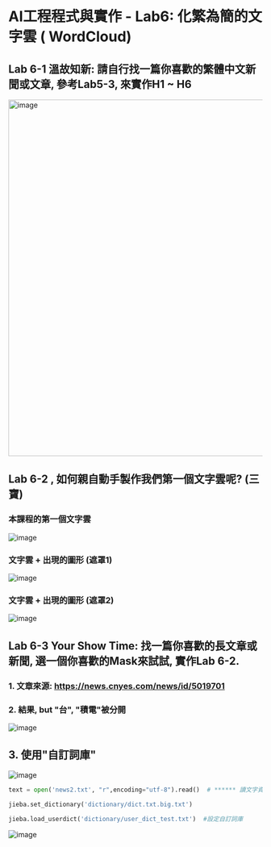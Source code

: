 # AI工程程式與實作 - Lab6: 化繁為簡的文字雲 ( WordCloud)


## Lab 6-1 溫故知新: 請自行找一篇你喜歡的繁體中文新聞或文章, 參考Lab5-3, 來實作H1 ~ H6

<img width="707" alt="image" src="https://user-images.githubusercontent.com/89304181/204117252-1fb15f0c-7633-4af0-b7a1-a9d2ee05bd6a.png">


## Lab 6-2 , 如何親自動手製作我們第一個文字雲呢? (三寶)

### 本課程的第一個文字雲

![image](https://user-images.githubusercontent.com/89304181/204117289-88c91508-59c3-473c-8a2c-72861fad9e5f.png)

### 文字雲 + 出現的圖形 (遮罩1)

![image](https://user-images.githubusercontent.com/89304181/204117291-2a0450d4-2bf9-4d4b-a09c-7ce8355b4232.png)

### 文字雲 + 出現的圖形 (遮罩2)

![image](https://user-images.githubusercontent.com/89304181/204117296-317da0ca-5d72-41ee-9bb6-2b6378836c3d.png)


## Lab 6-3 Your Show Time: 找一篇你喜歡的長文章或新聞, 選一個你喜歡的Mask來試試, 實作Lab 6-2.

### 1. 文章來源: https://news.cnyes.com/news/id/5019701

### 2. 結果, but "台", "積電"被分開
![image](https://user-images.githubusercontent.com/89304181/204124655-a42ebdfe-4e64-4c3e-9e34-804269b8dc24.png)

## 3. 使用"自訂詞庫"

![image](https://user-images.githubusercontent.com/89304181/204124791-62bf61d0-cdb7-4ac8-9cea-589c1110fdf0.png)


````python
text = open('news2.txt', "r",encoding="utf-8").read()  # ****** 讀文字資料 ******
 
jieba.set_dictionary('dictionary/dict.txt.big.txt')

jieba.load_userdict('dictionary/user_dict_test.txt')  #設定自訂詞庫

````
![image](https://user-images.githubusercontent.com/89304181/204124757-e7a2091e-0e61-4dcc-81eb-7e0bbdbd42ca.png)

